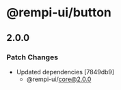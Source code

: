 # @rempi-ui/button

## 2.0.0

### Patch Changes

- Updated dependencies [7849db9]
  - @rempi-ui/core@2.0.0
